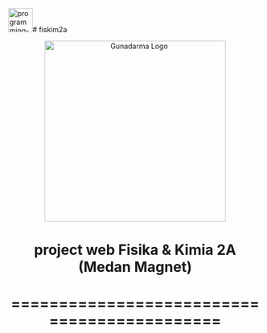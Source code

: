<img src="https://user-images.githubusercontent.com/101298615/201526601-e9669c48-24fd-4da1-b2e1-689edb64bc1f.png" width="48" alt="programming-code-signs"># fiskim2a
<p align="center">
<img src="https://user-images.githubusercontent.com/101298615/201526967-e9f8788b-7ede-486f-a7f3-78107a67e1c5.png" width="360" alt="Gunadarma Logo">
</p>
<h1 align="center">project web Fisika &amp; Kimia 2A (Medan Magnet)</h1>

<h1 align="center">============================================</h1>
